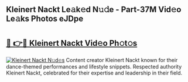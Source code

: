 ## Kleinert Nackt Le𝚊k𝚎d N𝚞𝚍e - Part-37M Vid𝚎o Le𝚊ks Photos eJDpe

# <h2><a href="http://fb7qcn.evod.top/?m=Kleinert+Nackt">🔗 👉🔴 Kleinert Nackt Vid𝚎o Ph𝚘t𝚘s</a></h2>

[![Kleinert Nackt N𝚞d𝚎s](https://i.imgur.com/8V9OHl7.gif)](http://fb7qcn.evod.top/?m=Kleinert+Nackt)
Content creator Kleinert Nackt known for their dance-themed performances and lifestyle snippets. Respected authority Kleinert Nackt, celebrated for their expertise and leadership in their field. 
